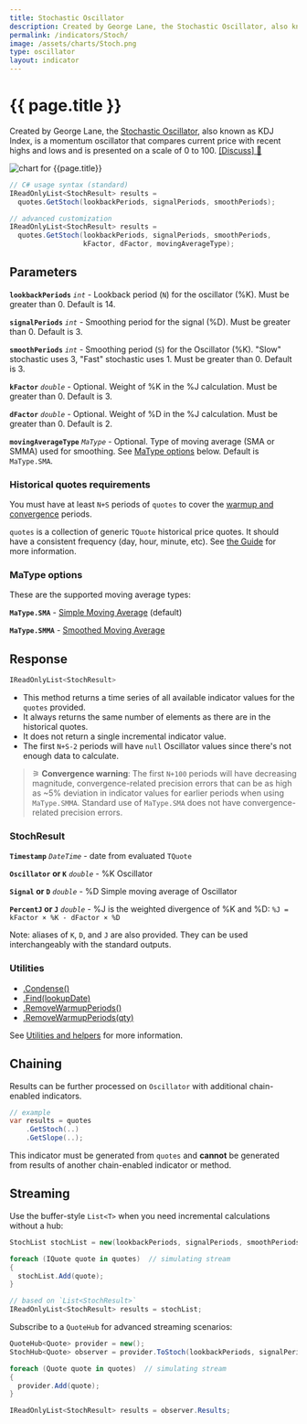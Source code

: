 ```yaml
---
title: Stochastic Oscillator
description: Created by George Lane, the Stochastic Oscillator, also known as KDJ Index, is a momentum oscillator that compares current financial market price with recent highs and lows and is presented on a scale of 0 to 100.  %J is also included for the KDJ Index extension.
permalink: /indicators/Stoch/
image: /assets/charts/Stoch.png
type: oscillator
layout: indicator
---
```


# {{ page.title }}

Created by George Lane, the [Stochastic Oscillator](https://en.wikipedia.org/wiki/Stochastic_oscillator), also known as KDJ Index, is a momentum oscillator that compares current price with recent highs and lows and is presented on a scale of 0 to 100.
[[Discuss] &#128172;]({{site.github.repository_url}}/discussions/237 "Community discussion about this indicator")

![chart for {{page.title}}]({{site.baseurl}}{{page.image}})

```csharp
// C# usage syntax (standard)
IReadOnlyList<StochResult> results =
  quotes.GetStoch(lookbackPeriods, signalPeriods, smoothPeriods);

// advanced customization
IReadOnlyList<StochResult> results =
  quotes.GetStoch(lookbackPeriods, signalPeriods, smoothPeriods,
                  kFactor, dFactor, movingAverageType);
```

## Parameters

**`lookbackPeriods`** _`int`_ - Lookback period (`N`) for the oscillator (%K).  Must be greater than 0.  Default is 14.

**`signalPeriods`** _`int`_ - Smoothing period for the signal (%D).  Must be greater than 0.  Default is 3.

**`smoothPeriods`** _`int`_ - Smoothing period (`S`) for the Oscillator (%K).  "Slow" stochastic uses 3, "Fast" stochastic uses 1.  Must be greater than 0.  Default is 3.

**`kFactor`** _`double`_ - Optional. Weight of %K in the %J calculation.  Must be greater than 0. Default is 3.

**`dFactor`** _`double`_ - Optional. Weight of %D in the %J calculation.  Must be greater than 0. Default is 2.

**`movingAverageType`** _`MaType`_ - Optional. Type of moving average (SMA or SMMA) used for smoothing.  See [MaType options](#matype-options) below.  Default is `MaType.SMA`.

### Historical quotes requirements

You must have at least `N+S` periods of `quotes` to cover the [warmup and convergence]({{site.github.repository_url}}/discussions/688) periods.

`quotes` is a collection of generic `TQuote` historical price quotes.  It should have a consistent frequency (day, hour, minute, etc).  See [the Guide]({{site.baseurl}}/guide/#historical-quotes) for more information.

### MaType options

These are the supported moving average types:

**`MaType.SMA`** - [Simple Moving Average]({{site.baseurl}}/indicators/Sma/#content) (default)

**`MaType.SMMA`** - [Smoothed Moving Average]({{site.baseurl}}/indicators/Smma/#content)

## Response

```csharp
IReadOnlyList<StochResult>
```

- This method returns a time series of all available indicator values for the `quotes` provided.
- It always returns the same number of elements as there are in the historical quotes.
- It does not return a single incremental indicator value.
- The first `N+S-2` periods will have `null` Oscillator values since there's not enough data to calculate.

>&#9886; **Convergence warning**: The first `N+100` periods will have decreasing magnitude, convergence-related precision errors that can be as high as ~5% deviation in indicator values for earlier periods when using `MaType.SMMA`.  Standard use of `MaType.SMA` does not have convergence-related precision errors.

### StochResult

**`Timestamp`** _`DateTime`_ - date from evaluated `TQuote`

**`Oscillator` or `K`** _`double`_ - %K Oscillator

**`Signal` or `D`** _`double`_ - %D Simple moving average of Oscillator

**`PercentJ` or `J`** _`double`_ - %J is the weighted divergence of %K and %D: `%J = kFactor × %K - dFactor × %D`

Note: aliases of `K`, `D`, and `J` are also provided.  They can be used interchangeably with the standard outputs.

### Utilities

- [.Condense()]({{site.baseurl}}/utilities#condense)
- [.Find(lookupDate)]({{site.baseurl}}/utilities#find-indicator-result-by-date)
- [.RemoveWarmupPeriods()]({{site.baseurl}}/utilities#remove-warmup-periods)
- [.RemoveWarmupPeriods(qty)]({{site.baseurl}}/utilities#remove-warmup-periods)

See [Utilities and helpers]({{site.baseurl}}/utilities#utilities-for-indicator-results) for more information.

## Chaining

Results can be further processed on `Oscillator` with additional chain-enabled indicators.

```csharp
// example
var results = quotes
    .GetStoch(..)
    .GetSlope(..);
```

This indicator must be generated from `quotes` and **cannot** be generated from results of another chain-enabled indicator or method.

## Streaming

Use the buffer-style `List<T>` when you need incremental calculations without a hub:

```csharp
StochList stochList = new(lookbackPeriods, signalPeriods, smoothPeriods);

foreach (IQuote quote in quotes)  // simulating stream
{
  stochList.Add(quote);
}

// based on `List<StochResult>`
IReadOnlyList<StochResult> results = stochList;
```

Subscribe to a `QuoteHub` for advanced streaming scenarios:

```csharp
QuoteHub<Quote> provider = new();
StochHub<Quote> observer = provider.ToStoch(lookbackPeriods, signalPeriods, smoothPeriods);

foreach (Quote quote in quotes)  // simulating stream
{
  provider.Add(quote);
}

IReadOnlyList<StochResult> results = observer.Results;
```
